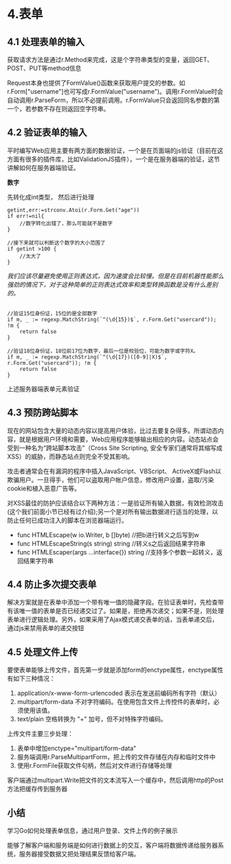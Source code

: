 # 4.表单

## 4.1 处理表单的输入

获取请求方法是通过r.Method来完成，这是个字符串类型的变量，返回GET、POST、PUT等method信息

Request本身也提供了FormValue()函数来获取用户提交的参数。如r.Form["username"]也可写成r.FormValue("username")。调用r.FormValue时会自动调用r.ParseForm，所以不必提前调用。r.FormValue只会返回同名参数的第一个，若参数不存在则返回空字符串。

## 4.2 验证表单的输入

平时编写Web应用主要有两方面的数据验证，一个是在页面端的js验证（目前在这方面有很多的插件库，比如ValidationJS插件），一个是在服务器端的验证，这节讲解如何在服务器端验证。

**数字**

先转化成int类型， 然后进行处理

```
getint,err:=strconv.Atoi(r.Form.Get("age"))
if err!=nil{
	//数字转化出错了，那么可能就不是数字
}

//接下来就可以判断这个数字的大小范围了
if getint >100 {
	//太大了
}
```

*我们应该尽量避免使用正则表达式，因为速度会比较慢。但是在目前机器性能那么强劲的情况下，对于这种简单的正则表达式效率和类型转换函数是没有什么差别的。*

```

//验证15位身份证，15位的是全部数字
if m, _ := regexp.MatchString(`^(\d{15})$`, r.Form.Get("usercard")); !m {
	return false
}

//验证18位身份证，18位前17位为数字，最后一位是校验位，可能为数字或字符X。
if m, _ := regexp.MatchString(`^(\d{17})([0-9]|X)$`, r.Form.Get("usercard")); !m {
	return false
}

```

上述服务器端表单元素验证

## 4.3 预防跨站脚本

现在的网站包含大量的动态内容以提高用户体验，比过去要复杂得多。所谓动态内容，就是根据用户环境和需要，Web应用程序能够输出相应的内容。动态站点会受到一种名为“跨站脚本攻击”（Cross Site Scripting, 安全专家们通常将其缩写成 XSS）的威胁，而静态站点则完全不受其影响。

攻击者通常会在有漏洞的程序中插入JavaScript、VBScript、 ActiveX或Flash以欺骗用户。一旦得手，他们可以盗取用户帐户信息，修改用户设置，盗取/污染cookie和植入恶意广告等。

对XSS最佳的防护应该结合以下两种方法：一是验证所有输入数据，有效检测攻击(这个我们前面小节已经有过介绍);另一个是对所有输出数据进行适当的处理，以防止任何已成功注入的脚本在浏览器端运行。

- func HTMLEscape(w io.Writer, b []byte) //把b进行转义之后写到w
- func HTMLEscapeString(s string) string //转义s之后返回结果字符串
- func HTMLEscaper(args ...interface{}) string //支持多个参数一起转义，返回结果字符串

## 4.4 防止多次提交表单

解决方案就是在表单中添加一个带有唯一值的隐藏字段。在验证表单时，先检查带有该唯一值的表单是否已经递交过了。如果是，拒绝再次递交；如果不是，则处理表单进行逻辑处理。另外，如果采用了Ajax模式递交表单的话，当表单递交后，通过js来禁用表单的递交按钮

## 4.5 处理文件上传

要使表单能够上传文件，首先第一步就是添加form的enctype属性，enctype属性有如下三种情况：

1. application/x-www-form-urlencoded   表示在发送前编码所有字符（默认）
2. multipart/form-data	  不对字符编码。在使用包含文件上传控件的表单时，必须使用该值。
3. text/plain	  空格转换为 "+" 加号，但不对特殊字符编码。

上传文件主要三步处理：

1. 表单中增加enctype="multipart/form-data"
2. 服务端调用r.ParseMultipartForm，把上传的文件存储在内存和临时文件中
3. 使用r.FormFile获取文件句柄，然后对文件进行存储等处理

客户端通过multipart.Write把文件的文本流写入一个缓存中，然后调用http的Post方法把缓存传到服务器

## 小结

学习Go如何处理表单信息，通过用户登录、文件上传的例子展示

能够了解客户端和服务端是如何进行数据上的交互，客户端将数据传递给服务器系统，服务器接受数据又把处理结果反馈给客户端。